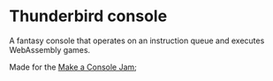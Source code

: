 # Thunderbird console

A fantasy console that operates on an instruction queue and executes WebAssembly
games.

Made for the [Make a Console Jam](https://itch.io/jam/make-a-console-jam);
